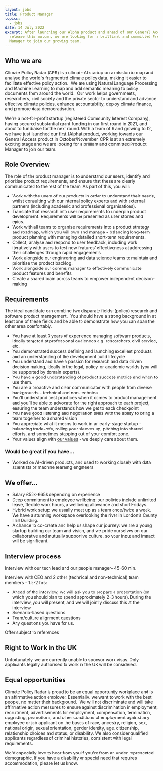```yaml
---
layout: jobs
title: Product Manager
topics:
  - jobs
date: 14 July 2022
excerpt: After launching our Alpha product and ahead of our General Access
  release this autumn, we are looking for a brilliant and committed Product
  Manager to join our growing team.
---
```

<!--StartFragment-->

## Who we are

Climate Policy Radar (CPR) is a climate AI startup on a mission to map and analyse the world's fragmented climate policy data, making it easier to facilitate effective policy action.  We are using Natural Language Processing and Machine Learning to map and add semantic meaning to policy documents from around the world.  Our work helps governments, researchers, civil society and the private sector to understand and advance effective climate policies, enhance accountability, deploy climate finance, and promote data democratisation. 

We're a not-for-profit startup (registered Community Interest Company), having secured substantial grant funding in our first round in 2021, and about to fundraise for the next round. With a team of 9 and growing to 12, we have just launched our [first (Alpha) product](https://app.climatepolicyradar.org/), working towards our General Access product in October/November. CPR is at an extremely exciting stage and we are looking for a brilliant and committed Product Manager to join our team.

## Role Overview

The role of the product manager is to understand our users, identify and prioritise product requirements, and ensure that these are clearly communicated to the rest of the team. As part of this, you will:

* Work with the users of our products in order to understand their needs, whilst consulting with our internal policy experts and with external partners (including academic and professional organisations). 
* Translate that research into user requirements to underpin product development. Requirements will be presented as user stories and epics.  
* Work with all teams to organise requirements into a product strategy and roadmap, which you will own and manage - balancing long-term product planning with managing detailed short-term requirements.
* Collect, analyse and respond to user feedback, including work iteratively with users to test new features’ effectiveness at addressing their challenges through rapid engagements
* Work alongside our engineering and data science teams to maintain and prioritise the product backlog.
* Work alongside our comms manager to effectively communicate product features and benefits
* Create a shared brain across teams to empower independent decision-making

## **Requirements**

The ideal candidate can combine two disparate fields: (policy) research and software product management.  You should have a strong background in at least one of these fields and be able to demonstrate how you can span the other area comfortably.  

* You have at least 3 years of experience managing software products, ideally targeted at professional audiences e.g. researchers, civil service, etc. 
* You demonstrated success defining and launching excellent products and an understanding of the development build lifecycle
* You understand and have a passion for research and data driven decision making, ideally in the legal, policy, or academic worlds (you will be supported by domain experts).
* You have a good understanding of product success metrics and when to use them.
* You are a proactive and clear communicator with people from diverse backgrounds - technical and non-technical
* You’ll understand best practices when it comes to product management and you’ll be able to advocate for the right approach to each project, ensuring the team understands how we get to each checkpoint
* You have good listening and negotiation skills with the ability to bring a team together to a shared vision
* You appreciate what it means to work in an early-stage startup - balancing trade-offs, rolling your sleeves up, pitching into shared efforts, and sometimes stepping out of your comfort zone.
* Your values align with [our values](https://climatepolicyradar.org/about#values) - we deeply care about them. 

### Would be great if you have…

* Worked on AI-driven products, and used to working closely with data scientists or machine learning engineers

## We offer…

* Salary £55k-£65k depending on experience
* Deep commitment to employee wellbeing: our policies include unlimited leave, flexible work hours, a wellbeing allowance and short Fridays.
* Hybrid work setup: we usually meet up as a team once/twice a week. We have a stunning workspace overlooking the river in London’s County Hall Building. 
* A chance to co-create and help us shape our journey: we are a young  startup building our team and vision, and we pride ourselves on our collaborative and mutually supportive culture, so your input and impact will be significant.

## Interview process

Interview with our tech lead and our people manager– 45-60 min. 

Interview with CEO and 2 other (technical and non-technical) team members - 1.5-2 hrs:

* Ahead of the interview, we will ask you to prepare a presentation (on which you should plan to spend approximately 2-3 hours). During the interview, you will present, and we will jointly discuss this at the interview
* Scenario-based questions
* Team/culture alignment questions
* Any questions you have for us. 

Offer subject to references

## Right to Work in the UK

Unfortunately, we are currently unable to sponsor work visas. Only applicants legally authorised to work in the UK will be considered.

## Equal opportunities

Climate Policy Radar is proud to be an equal opportunity workplace and is an affirmative action employer. Essentially, we want to work with the best people, no matter their background.  We will not discriminate and will take affirmative action measures to ensure against discrimination in employment, recruitment, advertisements for employment, compensation, termination, upgrading, promotions, and other conditions of employment against any employee or job applicant on the bases of race, ancestry, religion, sex, national origin, sexual orientation, gender identity, age, citizenship, relationship choices and status, or disability. We also consider qualified applicants regardless of criminal histories, consistent with legal requirements. 

We'd especially love to hear from you if you're from an under-represented demographic. If you have a disability or special need that requires accommodation, please let us know. 

<!--EndFragment-->